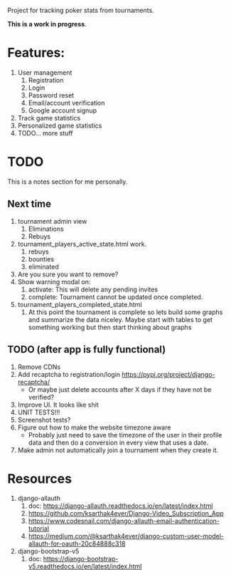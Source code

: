 Project for tracking poker stats from tournaments. 

**This is a work in progress**.

# Features:
1. User management
	1. Registration
	1. Login
	1. Password reset
	1. Email/account verification
	1. Google account signup
1. Track game statistics
1. Personalized game statistics
1. TODO... more stuff


# TODO
This is a notes section for me personally.

## Next time
1. tournament admin view
	1. Eliminations
	1. Rebuys
1. tournament_players_active_state.html work. 
	1. rebuys
	1. bounties
	1. eliminated
1. Are you sure you want to remove?
1. Show warning modal on:
	1. activate: This will delete any pending invites
	1. complete: Tournament cannot be updated once completed.
1. tournament_players_completed_state.html
	1. At this point the tournament is complete so lets build some graphs and summarize the data niceley. Maybe start with tables to get something working but then start thinking about graphs

## TODO (after app is fully functional)
1. Remove CDNs
1. Add recaptcha to registration/login https://pypi.org/project/django-recaptcha/
	- Or maybe just delete accounts after X days if they have not be verified?
1. Improve UI. It looks like shit
1. UNIT TESTS!!!
1. Screenshot tests?
1. Figure out how to make the website timezone aware
	- Probably just need to save the timezone of the user in their profile data and then do a conversion in every view that uses a date.
1. Make admin not automatically join a tournament when they create it.

# Resources
1. django-allauth
	1. doc: https://django-allauth.readthedocs.io/en/latest/index.html
	1. https://github.com/ksarthak4ever/Django-Video_Subscription_App
	1. https://www.codesnail.com/django-allauth-email-authentication-tutorial
	1. https://medium.com/@ksarthak4ever/django-custom-user-model-allauth-for-oauth-20c84888c318
1. django-bootstrap-v5
	1. doc: https://django-bootstrap-v5.readthedocs.io/en/latest/index.html






